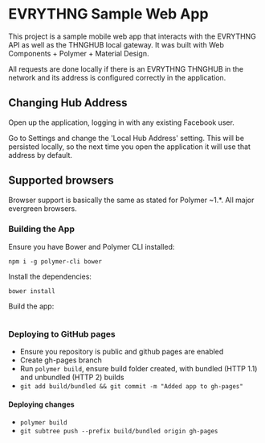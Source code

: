 # EVRYTHNG Sample Web App

This project is a sample mobile web app that interacts with the EVRYTHNG API as well as the THNGHUB local gateway. 
It was built with Web Components + Polymer + Material Design.

All requests are done locally if there is an EVRYTHNG THNGHUB in the network and its address is configured correctly in the application.

## Changing Hub Address

Open up the application, logging in with any existing Facebook user.

Go to Settings and change the 'Local Hub Address' setting. This will be persisted locally, so the next time you open the application it will use that address by default.

## Supported browsers

Browser support is basically the same as stated for Polymer ~1.*. All major evergreen browsers.

### Building the App

Ensure you have Bower and Polymer CLI installed: 
```
npm i -g polymer-cli bower
```
Install the dependencies:
```
bower install
```
Build the app:
```polymer build
```

### Deploying to GitHub pages
- Ensure you repository is public and github pages are enabled
- Create gh-pages branch
- Run `polymer build`, ensure build folder created, with bundled (HTTP 1.1) and unbundled (HTTP 2) builds
- `git add build/bundled && git commit -m "Added app to gh-pages"`

#### Deploying changes
- `polymer build`
- `git subtree push --prefix build/bundled origin gh-pages`
